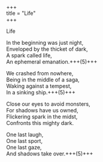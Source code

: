 +++  
title = "Life"  
+++  

Life  

In the beginning was just night,  
Enveloped by the thicket of dark,  
A spark called life,  
An ephemeral emanation.+++(5)+++  

We crashed from nowhere,  
Being in the middle of a saga,  
Waking against a tempest,  
In a sinking ship.+++(5)+++  

Close our eyes to avoid monsters,  
For shadows have us owned,  
Flickering spark in the midst,  
Confronts this mighty dark.  

One last laugh,  
One last sport,  
One last gaze,  
And shadows take over.+++(5)+++  